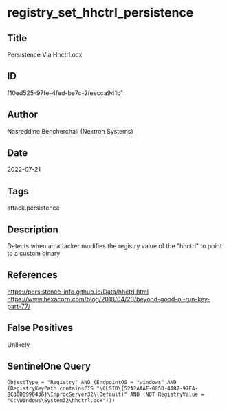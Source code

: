 # registry_set_hhctrl_persistence

## Title
Persistence Via Hhctrl.ocx

## ID
f10ed525-97fe-4fed-be7c-2feecca941b1

## Author
Nasreddine Bencherchali (Nextron Systems)

## Date
2022-07-21

## Tags
attack.persistence

## Description
Detects when an attacker modifies the registry value of the "hhctrl" to point to a custom binary

## References
https://persistence-info.github.io/Data/hhctrl.html
https://www.hexacorn.com/blog/2018/04/23/beyond-good-ol-run-key-part-77/

## False Positives
Unlikely

## SentinelOne Query
```
ObjectType = "Registry" AND (EndpointOS = "windows" AND (RegistryKeyPath containsCIS "\CLSID\{52A2AAAE-085D-4187-97EA-8C30DB990436}\InprocServer32\(Default)" AND (NOT RegistryValue = "C:\Windows\System32\hhctrl.ocx")))

```